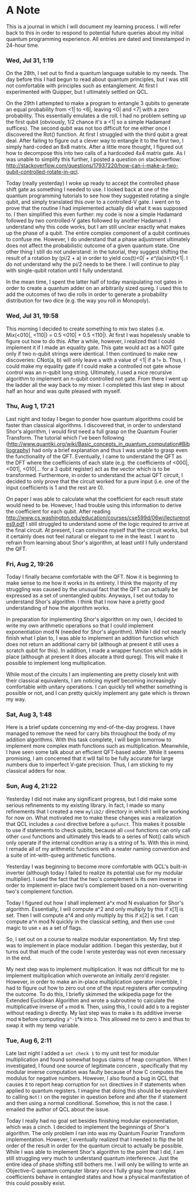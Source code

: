 # A Note

This is a journal in which I will document my learning process. I will refer back to this in order to respond to potential future queries about my initial quantum programming experience. All entries are dated and timestamped in 24-hour time.

### Wed, Jul 31, 1:19

On the 28th, I set out to find a quantum language suitable to my needs. The day before this I had begun to read about quantum principles, but I was still not comfortable with principles such as entanglement. At first I experimented with Quipper, but I ultimately settled on QCL.

On the 29th I attempted to make a program to entangle 3 qubits to generate an equal probability from <1| to <6|, leaving <0| and <7| with a zero probability. This essentially emulates a die roll. I had no problem setting up the first qubit (obviously, 1/2 chance it's a <1| so a simple Hadamard suffices). The second qubit was not too difficult for me either once I discovered the Rot() function. At first I struggled with the third qubit a great deal. After failing to figure out a clever way to entangle it to the first two, I simply hard-coded an 8x8 matrix. After a little more thought, I figured out how to decompose this into two calls of a hardcoded 4x4 matrix gate. As I was unable to simplify this further, I posted a question on stackoverflow: http://stackoverflow.com/questions/17937220/how-can-i-make-a-two-qubit-controlled-rotate-in-qcl.

Today (really yesterday) I woke up ready to accept the controlled phase shift gate as something I needed to use. I looked back at one of the quantum programming tutorials to see how they suggested rotating a single qubit, and simply translated this over to a controlled-V gate. I went on to prove that the routine I had implemented actually did what it was supposed to. I then simplified this even further: my code is now a simple Hadamard followed by two controlled-V gates followed by another Hadamard. I understand why this code works, but I am still unclear exactly what makes up the phase of a qubit. The entire complex component of a qubit continues to confuse me. However, I do understand that a phase adjustment ultimately does not affect the probabilistic outcome of a given quantum state. One other thing I still do not understand: in the tutorial, they suggest shifting the result of a rotation by (pi/2 + a) in order to yield cos(t)*<0| + e^(i*a)*sin(t)*<1|. I do not understand why the pi/2 needs to be there. I will continue to play with single-qubit rotation until I fully understand.

In the mean time, I spent the latter half of today manipulating not gates in order to create a quantum adder on an arbitrarily sized qureg. I used this to add the outcomes of two die rolls in order to generate a probability distribution for two dice (e.g. the way you roll in Monopoly).

### Wed, Jul 31, 19:58

This morning I decided to create something to mix two states (i.e. Mix(<010|, <110|) = 0.5 <010| + 0.5 <110|). At first I was hopelessly unable to figure out how to do this. After a while, however, I realized that I could implement it if I made an equality gate. This gate would act as a NOT gate only if two n-qubit strings were identical. I then continued to make new discoveries: CNot(a, b) will only leave `a` with a value of <1| if a != b. Thus, I could make my equality gate if I could make a controlled not gate whose control was an n-qubit long string. Ultimately, I used a nice recursive algorithm to implement an n-qubit controlled not gate. From there I went up the ladder all the way back to my mixer. I completed this last step in about half an hour and was quite pleased with myself.

### Thu, Aug 1, 17:21

Last night and today I began to ponder how quantum algorithms could be faster than classical algorithms. I discovered that, in order to understand Shor's algorithm, I would first need a full grasp on the Quantum Fourier Transform. The tutorial which I've been following (http://www.quantiki.org/wiki/Basic_concepts_in_quantum_computation#Bibliography) had only a brief explanation and thus I was unable to grasp even the functionality of the QFT. Eventually, I came to understand the QFT as the DFT where the coefficients of each state (e.g. the coefficients of <000|, <001|, <010|… for a 3 qubit register) act as the vector which is to be transformed. Furthermore, in order to understand the actual QFT circuit, I decided to only prove that the circuit worked for a pure input (i.e. one of the input coefficients is 1 and the rest are 0).

On paper I was able to calculate what the coefficient for each result state would need to be. However, I had trouble using this information to derive the coefficient for each qubit. After reading http://www.cs.washington.edu/education/courses/cse599d/06wi/lecturenotes9.pdf I still struggled to understand some of the logic required to arrive at the final circuit. At present, I can convince myself that the circuit works, but it certainly does not feel natural or elegant to me in the least. I want to refrain from learning about Shor's algorithm, at least until I fully understand the QFT.

### Fri, Aug 2, 19:26

Today I finally became comfortable with the QFT. Now it is beginning to make sense to me how it works in its entirety. I think the majority of my struggling was caused by the unusual fact that the QFT can actually be expressed as a set of unentangled qubits. Anyways, I set out today to understand Shor's algorithm. I think that I now have a pretty good understanding of how the algorithm works.

In preparation for implementing Shor's algorithm on my own, I decided to write my own arithmetic operations so that I could implement exponentiation mod N (needed for Shor's algorithm). While I did not nearly finish what I plan to, I was able to implement an addition function which does not return an additional carry bit (although at present it still uses a scratch qubit for this). In addition, I made a wrapper function which adds in place (although at present it does allocate a third qureg). This will make it possible to implement long multiplication.

While most of the circuits I am implementing are pretty closely knit with their classical equivalents, I am noticing myself becoming increasingly comfortable with unitary operations. I can quickly tell whether something is possible or not, and I can pretty quickly implement any gate which is thrown my way.

### Sat, Aug 3, 1:48

Here is a brief update concerning my end-of-the-day progress. I have managed to remove the need for carry bits throughout the body of my addition algorithms. With this task complete, I will begin tomorrow to implement more complex math functions such as multiplication. Meanwhile, I have seen some talk about an efficient QFT-based adder. While it seems promising, I am concerned that it will fail to be fully accurate for large numbers due to imperfect V-gate precision. Thus, I am sticking to my classical adders for now.

### Sun, Aug 4, 21:22

Yesterday I did not make any significant progress, but I did make some serious refinements to my existing library. In fact, I made so many refinements that I created a new `mylib2/` directory in which I will be working for now on. What motivated me to make these changes was a realization that QCL includes a `cond` directive before a `qufunct`. This makes it possible to use if statements to check qubits, because all `cond` functions can only call other `cond` functions and ultimately this leads to a series of Not() calls which only operate if the internal condition array is a string of 1s. With this in mind, I remade all of my arithmetic functions with a neater naming convention and a suite of int-with-qureg arithmetic functions.

Yesterday I was beginning to become more comfortable with QCL's built-in inverter (although today I failed to realize its potential use for my modular multiplier). I used the fact that the two's complement is its own inverse in order to implement in-place two's complement based on a non-overwriting two's complement function.

Today I figured out how I shall implement a^x mod N evaluation for Shor's algorithm. Essentially, I will compute a^2 and only multiply by this if x[1] is set. Then I will compute a^4 and only multiply by this if x[2] is set. I can compute a^n mod N quickly in the classical setting, and then use `cond` magic to use `x` as a set of flags.

So, I set out on a course to realize modular exponentiation. My first step was to implement in place modular addition. I began this yesterday, but it turns out that much of the code I wrote yesterday was not even necessary in the end.

My next step was to implement multiplication. It was not difficult for me to implement multiplication which overwrote an initially zero'd register. However, in order to make an in-place multiplication operator invertible, I had to figure out how to zero out one of the input registers after computing the outcome. To do this, I briefly skimmed the wikipedia page for the Extended Euclidean Algorithm and wrote a subroutine to calculate the multiplicative inverse of `a` mod `N`. Then, using this, I could add `b` to a register without reading `b` directly. My last step was to make `b` its additive inverse mod `N` before computing `a^-1`*`N` into `b`. This allowed me to zero `b` and thus to swap it with my temp variable.

### Tue, Aug 6, 2:11

Late last night I added a `set check 1` to my unit test for modular multiplication and found somewhat bogus claims of heap corruption. When I investigated, I found one source of legitimate concern , specifically that my modular inverse computation was faulty because of how C computes the modulus for negative numbers. However, I also found a bug in QCL that causes it to report heap corruption for `not` directives in if statements when applied to quantum registers. I imagine that doing this should be equivalent to calling `Not()` on the register in question before and after the if statement and then using a normal conditional. Somehow, this is not the case. I emailed the author of QCL about the issue.

Today I really had no goal set besides finishing modular exponentiation, which was a cinch. I decided to implement the beginnings of Shor's algorithm. The only problem I ran into was my Quantum Fourier Transform implementation. However, I eventually realized that I needed to flip the bit order of the result in order for the quantum circuit to actually be possible. While I was able to implement Shor's algorithm to the point that I did, I am still struggling very much to understand quantum interference. Just the entire idea of phase shifting still bothers me. I will only be willing to write an Objective-C quantum computer library once I fully grasp how complex coefficients behave in entangled states and how a physical manifestation of this could possibly exist.
